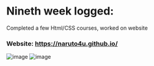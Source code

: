 # Nineth week logged:
Completed a few Html/CSS courses, worked on website
### Website: https://naruto4u.github.io/

![image](https://github.com/user-attachments/assets/f33ec640-1632-498f-8545-8a6b575779fd)
![image](https://github.com/user-attachments/assets/56c4002e-1dc2-41e1-a235-1ee3be8f83e4)

